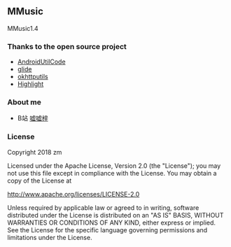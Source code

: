 ## MMusic

MMusic1.4

### Thanks to the open source project
* [AndroidUtilCode](https://github.com/Blankj/AndroidUtilCode)
* [glide](https://github.com/bumptech/glide)
* [okhttputils](https://github.com/hongyangAndroid/okhttputils)
* [Highlight](https://github.com/hongyangAndroid/Highlight)

### About me
* B站 [嘘嘘梓](https://space.bilibili.com/134566397/#/)

### License
 Copyright 2018 zm

 Licensed under the Apache License, Version 2.0 (the "License"); you may not use this file except in compliance with the License. You may obtain a copy of the License at

 http://www.apache.org/licenses/LICENSE-2.0

 Unless required by applicable law or agreed to in writing, software distributed under the License is distributed on an "AS IS" BASIS, WITHOUT WARRANTIES OR CONDITIONS OF ANY KIND, either express or implied. See the License for the specific language governing permissions and limitations under the License.
